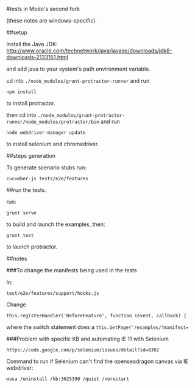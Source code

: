 #tests in Modo's second fork

(these notes are windows-specific).

##setup

Install the Java JDK: http://www.oracle.com/technetwork/java/javase/downloads/jdk8-downloads-2133151.html

and add java to your system's path environment variable.

cd into `./node_modules/grunt-protractor-runner` and run

`npm install`

to install protractor.

then cd into `./node_modules/grunt-protractor-runner/node_modules/protractor/bin` and run

`node webdriver-manager update`

to install selenium and chromedriver.


##steps generation

To generate scenario stubs run:

    cucumber-js tests/e2e/features


##run the tests.

run:

    grunt serve

to build and launch the examples, then:

    grunt test

to launch protractor.

##notes

###To change the manifests being used in the tests

In:

    test/e2e/features/support/hooks.js

Change

    this.registerHandler('BeforeFeature', function (event, callback) {

where the switch statement does a `this.GetPage('/examples/?manifest=`


###Problem with specific KB and automating IE 11 with Selenium

    https://code.google.com/p/selenium/issues/detail?id=8302

Command to run if Selenium can't find the openseadragon canvas via IE webdriver:

    wusa /uninstall /kb:3025390 /quiet /norestart
